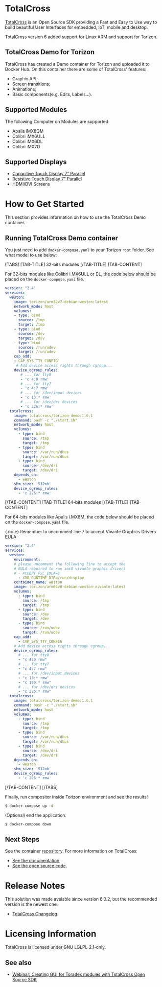 ﻿# TotalCross #

[TotalCross](https://www.toradex.com/pt-br/support/partner-network/services/200011/totalcross) is an Open Source SDK providing a Fast and Easy to Use way to build beautiful User Interfaces for embedded, IoT, mobile and desktop.

TotalCross version 6 added support for Linux ARM and support for Torizon.

## TotalCross Demo for Torizon ##

TotalCross has created a Demo container for Torizon and uploaded it to Docker Hub. On this container there are some of TotalCross' features:
- Graphic API;
- Screen transitions;
- Animations;
- Basic components(e.g. Edits, Labels...).

## Supported Modules ##

The following Computer on Modules are supported:

- Apalis iMX8QM
- Colibri iMX6ULL
- Colibri iMX6DL
- Colibri iMX7D

## Supported Displays ##

- [Capacitive Touch Display 7" Parallel](https://developer.toradex.com/products/capacitive-touch-display-7inch-parallel)
- [Resistive Touch Display 7" Parallel](https://developer.toradex.com/products/parallel-resistive-touch-display)
- HDMI/DVI Screens

# How to Get Started #

This section provides information on how to use the TotalCross Demo container.

## Running TotalCross Demo container ##

You just need to add `docker-compose.yaml` to your Torizon `root` folder. See what model to use below:

[TABS]
[TAB-TITLE] 32-bits modules [/TAB-TITLE]
[TAB-CONTENT]

For 32-bits modules like Colibri i.MX6ULL or DL, the code below should be placed on the `docker-compose.yaml` file.

```yaml
version: "2.4"
services:
  weston:
    image: torizon/arm32v7-debian-weston:latest
    network_mode: host
    volumes:
    - type: bind
      source: /tmp
      target: /tmp
    - type: bind
      source: /dev
      target: /dev
    - type: bind
      source: /run/udev
      target: /run/udev
    cap_add:
    - CAP_SYS_TTY_CONFIG
     # Add device access rights through cgroup...
    device_cgroup_rules:
       # ... for tty0
       - 'c 4:0 rmw'
       # ... for tty7
       - 'c 4:7 rmw'
       # ... for /dev/input devices
       - 'c 13:* rmw'
       # ... for /dev/dri devices
       - 'c 226:* rmw'
  totalcross:
    image: totalcross/torizon-demo:1.0.1
    command: bash -c "./start.sh"
    network_mode: host
    volumes:
      - type: bind
        source: /tmp
        target: /tmp
      - type: bind
        source: /var/run/dbus
        target: /var/run/dbus
      - type: bind
        source: /dev/dri
        target: /dev/dri
    depends_on:
      - weston
    shm_size: '512mb'
    device_cgroup_rules:
      - 'c 226:* rmw'
```

[/TAB-CONTENT]
[TAB-TITLE] 64-bits modules [/TAB-TITLE]
[TAB-CONTENT]

For 64-bits modules like Apalis i.MX8M, the code below should be placed on the `docker-compose.yaml` file.

{.note} Remember to uncomment line 7 to accept Vivante Graphics Drivers EULA

```yaml
version: "2.4"
services:
  weston:
    environment:
    # please uncomment the following line to accept the
    # EULA required to run imx8 vivante graphic drivers
    # - ACCEPT_FSL_EULA=1
      - XDG_RUNTIME_DIR=/run/display
    container_name: weston
    image: torizon/arm64v8-debian-weston-vivante:latest
    volumes:
      - type: bind
        source: /tmp
        target: /tmp
      - type: bind
        source: /dev
        target: /dev
      - type: bind
        source: /run/udev
        target: /run/udev
    cap_add:
      - CAP_SYS_TTY_CONFIG
    # Add device access rights through cgroup...
    device_cgroup_rules:
      # ... for tty0
      - "c 4:0 rmw"
      # ... for tty7
      - "c 4:7 rmw"
      # ... for /dev/input devices
      - "c 13:* rmw"
      - "c 199:* rmw"
      # ... for /dev/dri devices
      - "c 226:* rmw"
  totalcross:
    image: totalcross/torizon-demo:1.0.1
    command: bash -c "./start.sh"
    network_mode: host
    volumes:
      - type: bind
        source: /tmp
        target: /tmp
      - type: bind
        source: /var/run/dbus
        target: /var/run/dbus
      - type: bind
        source: /dev/dri
        target: /dev/dri
    depends_on:
      - weston
    shm_size: '512mb'
    device_cgroup_rules:
      - 'c 226:* rmw'
```

[/TAB-CONTENT]
[/TABS]

Finally, run compositor inside Torizon environment and see  the results!

```bash
$ docker-compose up -d
```

(Optional) end the application:
```bash
$ docker-compose down
```

## Next Steps ##

See the container [repository](https://github.com/TotalCross/torizon-demo). For more information on TotalCross:
- [See the documentation](https://learn.totalcross.com/documentation/get-started);
- [See the open source code](https://github.com/TotalCross/totalcross).

# Release Notes

This solution was made avaiable since version 6.0.2, but the recommended version is the newest one.

- [TotalCross Changelog](https://learn.totalcross.com/totalcross-change-log)

# Licensing Information #

TotalCross is licensed under GNU LGLPL-2.1-only.

## See also

- [Webinar: Creating GUI for Toradex modules with TotalCross Open Source SDK](https://www.toradex.com/pt-br/webinars/gui-for-toradex-modules-totalcross-open-source-sdk)
